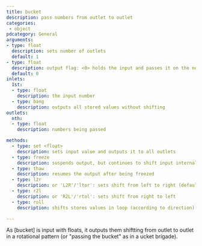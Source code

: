```yaml
---
title: bucket
description: pass numbers from outlet to outlet
categories:
 - object
pdcategory: General
arguments:
- type: float
  description: sets number of outlets
  default: 1
- type: float
  description: output flag: <0> holds the input and passes it on the next round, <1> outputs the input immediately
  default: 0
inlets:
  1st:
  - type: float
    description: the input number
  - type: bang
    description: outputs all stored values without shifting
outlets:
  nth:
  - type: float
    description: numbers being passed

methods:
  - type: set <float>
    description: sets input value and outputs it to all outlets
  - type: freeze
    description: suspends output, but continues to shift input internally
  - type: thaw
    description: resumes the output after being freezed
  - type: l2r
    description: or 'L2R'/'ltor': sets shift from left to right (default)
  - type: r2l
    description: or 'R2L'/'rtol': sets shift from right to left
  - type: roll
    description: shifts stores values in loop (according to direction)

---
```


As [bucket] is input with floats, it outputs them shiftting from outlet to outlet in a rotational pattern (or "passing the bucket" as in a ucket brigade).


